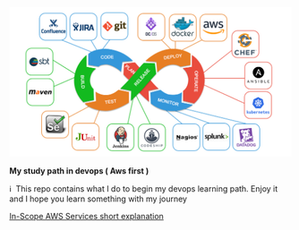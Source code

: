 <p align="center"><img src="images/devops_stack.png"/></p>

<b> My study path in devops ( Aws first )</b>

:information_source: &nbsp;This repo contains what I do to begin my devops learning path. Enjoy it and I hope you learn something with my journey

<a href="pages/services-clf-c02.md"> In-Scope AWS Services short explanation </a>
